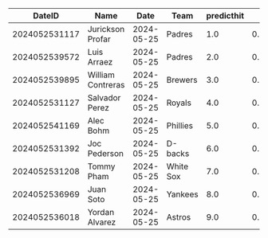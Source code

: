 DateID         |  Name               |  Date        |  Team       |  predicthit  |  predicthitproba     |  hitbool  |  Last7DaysAVG  |  Last15DaysAVG  |  Last30DaysAVG
---------------|---------------------|--------------|-------------|--------------|----------------------|-----------|----------------|-----------------|---------------
2024052531117  |  Jurickson Profar   |  2024-05-25  |  Padres     |  1.0         |  0.6221075013276087  |  False    |  0.375         |  0.34           |  0.371
2024052539572  |  Luis Arraez        |  2024-05-25  |  Padres     |  2.0         |  0.6216195569103206  |  False    |  0.5           |  0.397          |  0.37
2024052539895  |  William Contreras  |  2024-05-25  |  Brewers    |  3.0         |  0.6190012359768529  |  False    |  0.231         |  0.327          |  0.318
2024052531127  |  Salvador Perez     |  2024-05-25  |  Royals     |  4.0         |  0.6169071523757794  |  False    |  0.292         |  0.333          |  0.312
2024052541169  |  Alec Bohm          |  2024-05-25  |  Phillies   |  5.0         |  0.6129322824708076  |  False    |  0.2           |  0.246          |  0.296
2024052531392  |  Joc Pederson       |  2024-05-25  |  D-backs    |  6.0         |  0.6115292325922685  |  False    |  0.412         |  0.345          |  0.304
2024052531208  |  Tommy Pham         |  2024-05-25  |  White Sox  |  7.0         |  0.6100778739497742  |  False    |  0.3           |  0.339          |  0.327
2024052536969  |  Juan Soto          |  2024-05-25  |  Yankees    |  8.0         |  0.6088982600947133  |  False    |  0.407         |  0.268          |  0.312
2024052536018  |  Yordan Alvarez     |  2024-05-25  |  Astros     |  9.0         |  0.6077809040558956  |  False    |  0.391         |  0.34           |  0.266
